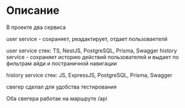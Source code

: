 # Описание
В проекте два сервиса

user service - сохраняет, реадактирует, отдает пользоваетелй

user service стек: TS, NestJS, PostgreSQL, Prisma, Swagger
history service - сохраняет историю действий пользователей и выдает по фильтрам айди и постраничной навигации

history service стек: JS, ExpressJS, PostgreSQL, Prisma, Swagger

свегер сделал для удобства тестирования

Оба свегера работае на маршруте /api
